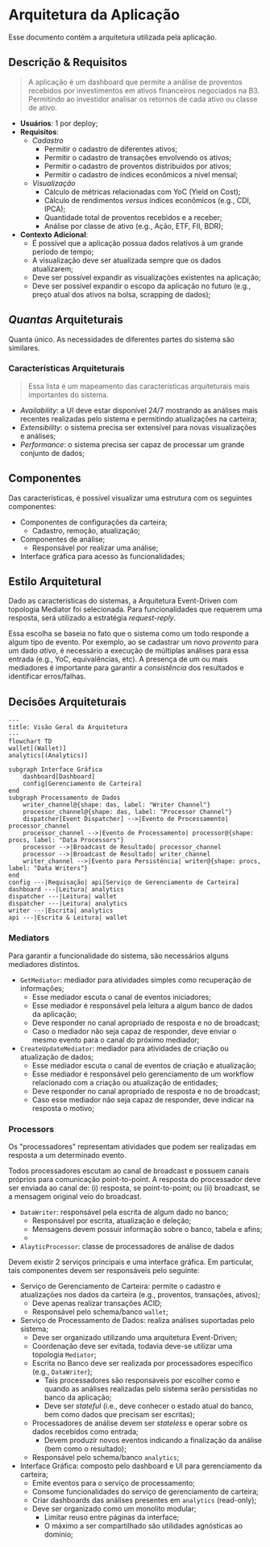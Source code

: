 # Arquitetura da Aplicação

Esse documento contém a arquitetura utilizada pela aplicação.

## Descrição & Requisitos

> A aplicação é um dashboard que permite a análise de proventos recebidos por investimentos em ativos financeiros negociados na B3. Permitindo ao investidor analisar os retornos de cada ativo ou classe de ativo.

- **Usuários**: 1 por deploy;
- **Requisitos**:
    - _Cadastro_
        - Permitir o cadastro de diferentes ativos;
        - Permitir o cadastro de transações envolvendo os ativos;
        - Permitir o cadastro de proventos distribuídos por ativos;
        - Permitir o cadastro de índices econômicos a nível mensal;
    - _Visualização_
        - Cálculo de métricas relacionadas com YoC (Yield on Cost);
        - Cálculo de rendimentos _versus_ índices econômicos (e.g., CDI, IPCA);
        - Quantidade total de proventos recebidos e a receber;
        - Análise por classe de ativo (e.g., Ação, ETF, FII, BDR);
- **Contexto Adicional**:
    - É possível que a aplicação possua dados relativos à um grande período de tempo;
    - A visualização deve ser atualizada sempre que os dados atualizarem;
    - Deve ser possível expandir as visualizações existentes na aplicação;
    - Deve ser possível expandir o escopo da aplicação no futuro (e.g., preço atual dos ativos na bolsa, scrapping de dados);

## _Quantas_ Arquiteturais

Quanta único. As necessidades de diferentes partes do sistema são similares.

### Características Arquiteturais

> Essa lista é um mapeamento das características arquiteturais mais importantes do sistema.

- _Availability_: a UI deve estar disponível 24/7 mostrando as análises mais recentes realizadas pelo sistema e permitindo atualizações na carteira;
- _Extensibility_: o sistema precisa ser extensível para novas visualizações e análises;
- _Performance_: o sistema precisa ser capaz de processar um grande conjunto de dados;

## Componentes

Das características, é possível visualizar uma estrutura com os seguintes componentes:

- Componentes de configurações da carteira;
  - Cadastro, remoção, atualização;
- Componentes de análise;
  - Responsável por realizar uma análise; 
- Interface gráfica para acesso às funcionalidades;

## Estilo Arquitetural

Dado as características do sistemas, a Arquitetura Event-Driven com topologia Mediator foi selecionada. Para funcionalidades que requerem uma resposta, será utilizado a estratégia _request-reply_.

Essa escolha se baseia no fato que o sistema como um todo responde a algum tipo de evento. Por exemplo, ao se cadastrar um novo _provento_ para um dado _ativo_, é necessário a execução de múltiplas análises para essa entrada (e.g., YoC, equivalências, etc). A presença de um ou mais mediadores é importante para garantir a _consistência_ dos resultados e identificar erros/falhas.

## Decisões Arquiteturais

```mermaid
---
title: Visão Geral da Arquitetura
---
flowchart TD
wallet[(Wallet)]
analytics[(Analytics)]

subgraph Interface Gráfica
    dashboard[Dashboard]
    config[Gerenciamento de Carteira]
end
subgraph Processamento de Dados
    writer_channel@{shape: das, label: "Writer Channel"}
    processor_channel@{shape: das, label: "Processor Channel"}
    dispatcher[Event Dispatcher] -->|Evento de Processamento| processor_channel
    processor_channel -->|Evento de Processamento| processor@{shape: procs, label: "Data Processors"}
    processor -->|Broadcast de Resultado| processor_channel
    processor -->|Broadcast de Resultado| writer_channel
    writer_channel -->|Evento para Persistência| writer@{shape: procs, label: "Data Writers"}
end
config ---|Requisação| api[Serviço de Gerenciamento de Carteira]
dashboard ---|Leitura| analytics
dispatcher ---|Leitura| wallet
dispatcher ---|Leitura| analytics
writer ---|Escrita| analytics
api ---|Escrita & Leitura| wallet
```

### Mediators

Para garantir a funcionalidade do sistema, são necessários alguns mediadores distintos.

- `GetMediator`: mediador para atividades simples como recuperação de informações;
    - Esse mediador escuta o canal de eventos iniciadores;
    - Esse mediador é responsável pela leitura a algum banco de dados da aplicação;
    - Deve responder no canal apropriado de resposta e no de broadcast;
    - Caso o mediador não seja capaz de responder, deve enviar o mesmo evento para o canal do próximo mediador;
- `CreateUpdateMediator`: mediador para atividades de criação ou atualização de dados;
    - Esse mediador escuta o canal de eventos de criação e atualização;
    - Esse mediador é responsável pelo gerenciamento de um workflow relacionado com a criação ou atualização de entidades;
    - Deve responder no canal apropriado de resposta e no de broadcast;
    - Caso esse mediador não seja capaz de responder, deve indicar na resposta o motivo;

### Processors

Os "processadores" representam atividades que podem ser realizadas em resposta a um determinado evento. 

Todos processadores escutam ao canal de broadcast e possuem canais próprios para comunicação point-to-point. A resposta do processador deve ser enviada ao canal de: (i) resposta, se point-to-point; ou (ii) broadcast, se a mensagem original veio do broadcast.

- `DataWriter`: responsável pela escrita de algum dado no banco;
    - Responsável por escrita, atualização e deleção;
    - Mensagens devem possuir informação sobre o banco, tabela e afins;
    - 
- `AlayticProcessor`: classe de processadores de análise de dados

Devem existir 2 serviços principais e uma interface gráfica. Em particular, tais componentes devem ser responsáveis pelo seguinte:

- Serviço de Gerenciamento de Carteira: permite o cadastro e atualizações nos dados da carteira (e.g., proventos, transações, ativos);
    - Deve apenas realizar transações ACID;
    - Responsável pelo schema/banco `wallet`;
- Serviço de Processamento de Dados: realiza análises suportadas pelo sistema;
    - Deve ser organizado utilizando uma arquitetura Event-Driven;
    - Coordenação deve ser evitada, todavia deve-se utilizar uma topologia `Mediator`;
    - Escrita no Banco deve ser realizada por processadores específico (e.g., `DataWriter`);
        - Tais processadores são responsáveis por escolher como e quando as análises realizadas pelo sistema serão persistidas no banco da aplicação;
        - Deve ser _stateful_ (i.e., deve conhecer o estado atual do banco, bem como dados que precisam ser escritas);
    - Processadores de análise devem ser _stateless_ e operar sobre os dados recebidos como entrada;
        - Devem produzir novos eventos indicando a finalização da análise (bem como o resultado);
    - Responsável pelo schema/banco `analytics`;
- Interface Gráfica: composto pelo dashboard e UI para gerenciamento da carteira;
    - Emite eventos para o serviço de processamento;
    - Consome funcionalidades do serviço de gerenciamento de carteira;
    - Criar dashboards das análises presentes em `analytics` (read-only);
    - Deve ser organizado como um monolito modular;
        - Limitar reuso entre páginas da interface;
        - O máximo a ser compartilhado são utilidades agnósticas ao domínio;



